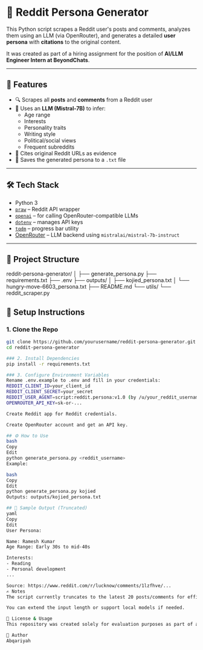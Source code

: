 # 🧠 Reddit Persona Generator

This Python script scrapes a Reddit user's posts and comments, analyzes them using an LLM (via OpenRouter), and generates a detailed **user persona** with **citations** to the original content.

It was created as part of a hiring assignment for the position of **AI/LLM Engineer Intern at BeyondChats**.

---

## 🚀 Features

- 🔍 Scrapes all **posts** and **comments** from a Reddit user
- 🤖 Uses an **LLM (Mistral-7B)** to infer:
  - Age range
  - Interests
  - Personality traits
  - Writing style
  - Political/social views
  - Frequent subreddits
- 📎 Cites original Reddit URLs as evidence
- 📂 Saves the generated persona to a `.txt` file

---

## 🛠️ Tech Stack

- Python 3
- [`praw`](https://praw.readthedocs.io/) – Reddit API wrapper
- [`openai`](https://github.com/openai/openai-python) – for calling OpenRouter-compatible LLMs
- [`dotenv`](https://pypi.org/project/python-dotenv/) – manages API keys
- [`tqdm`](https://github.com/tqdm/tqdm) – progress bar utility
- [OpenRouter](https://openrouter.ai) – LLM backend using `mistralai/mistral-7b-instruct`

---

## 📁 Project Structure

reddit-persona-generator/
│
├── generate_persona.py
├── requirements.txt
├── .env
├── outputs/
│   ├── kojied_persona.txt
│   └── hungry-move-6603_persona.txt
├── README.md
└── utils/
    └── reddit_scraper.py

## 🔐 Setup Instructions

### 1. Clone the Repo

```bash
git clone https://github.com/yourusername/reddit-persona-generator.git
cd reddit-persona-generator

### 2. Install Dependencies
pip install -r requirements.txt

### 3. Configure Environment Variables
Rename .env.example to .env and fill in your credentials:
REDDIT_CLIENT_ID=your_client_id
REDDIT_CLIENT_SECRET=your_secret
REDDIT_USER_AGENT=script:reddit.persona:v1.0 (by /u/your_reddit_username)
OPENROUTER_API_KEY=sk-or-...

Create Reddit app for Reddit credentials.

Create OpenRouter account and get an API key.

## ⚙️ How to Use
bash
Copy
Edit
python generate_persona.py <reddit_username>
Example:

bash
Copy
Edit
python generate_persona.py kojied
Outputs: outputs/kojied_persona.txt

## 📌 Sample Output (Truncated)
yaml
Copy
Edit
User Persona:

Name: Ramesh Kumar
Age Range: Early 30s to mid-40s

Interests:
- Reading
- Personal development
...

Source: https://www.reddit.com/r/lucknow/comments/1lzfhve/...
✍️ Notes
The script currently truncates to the latest 20 posts/comments for efficiency.

You can extend the input length or support local models if needed.

📄 License & Usage
This repository was created solely for evaluation purposes as part of an internship selection round. All rights to code and logic remain with the author. Please do not reuse without permission.

🙋 Author
Abqariyah



